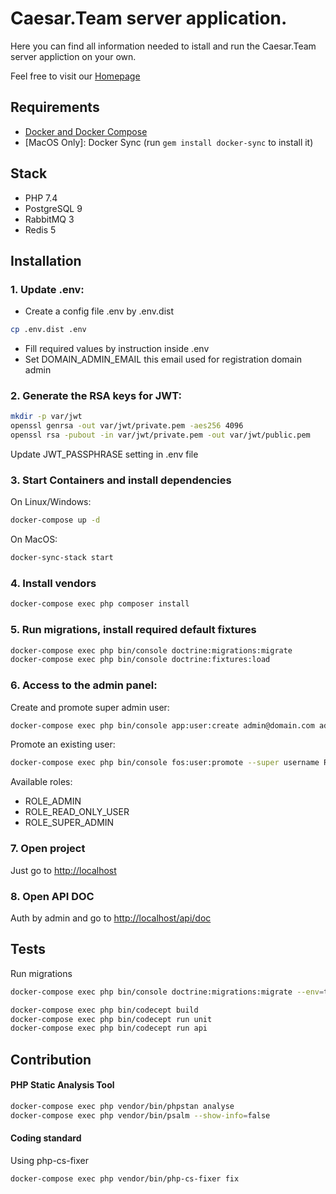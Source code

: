 # Caesar.Team server application.

Here you can find all information needed to istall and run the Caesar.Team server appliction on your own.

Feel free to visit our [Homepage](https://github.com/caesar-team/caesar.team)

## Requirements

- [Docker and Docker Compose](https://docs.docker.com/engine/installation)
- [MacOS Only]: Docker Sync (run `gem install docker-sync` to install it)

## Stack

- PHP 7.4
- PostgreSQL 9
- RabbitMQ 3
- Redis 5

## Installation

### 1. Update .env:

- Create a config file .env by .env.dist

```bash
cp .env.dist .env
```

- Fill required values by instruction inside .env
- Set DOMAIN_ADMIN_EMAIL this email used for registration domain admin

### 2. Generate the RSA keys for JWT:

```bash
mkdir -p var/jwt
openssl genrsa -out var/jwt/private.pem -aes256 4096
openssl rsa -pubout -in var/jwt/private.pem -out var/jwt/public.pem
```

Update JWT_PASSPHRASE setting in .env file

### 3. Start Containers and install dependencies

On Linux/Windows:

```bash
docker-compose up -d
```

On MacOS:

```bash
docker-sync-stack start
```

### 4. Install vendors

```bash
docker-compose exec php composer install
```

### 5. Run migrations, install required default fixtures

```bash
docker-compose exec php bin/console doctrine:migrations:migrate
docker-compose exec php bin/console doctrine:fixtures:load
```

### 6. Access to the admin panel:

Create and promote super admin user:

```bash
docker-compose exec php bin/console app:user:create admin@domain.com admin@domain.com password --super-admin
```

Promote an existing user:

```bash
docker-compose exec php bin/console fos:user:promote --super username ROLE_ADMIN
```

Available roles:

- ROLE_ADMIN
- ROLE_READ_ONLY_USER
- ROLE_SUPER_ADMIN

### 7. Open project

Just go to [http://localhost](http://localhost)

### 8. Open API DOC

Auth by admin and go to [http://localhost/api/doc](http://localhost/api/doc)

## Tests

Run migrations

```bash
docker-compose exec php bin/console doctrine:migrations:migrate --env=test
```

```bash
docker-compose exec php bin/codecept build
docker-compose exec php bin/codecept run unit
docker-compose exec php bin/codecept run api
```

## Contribution

#### PHP Static Analysis Tool

```bash
docker-compose exec php vendor/bin/phpstan analyse
docker-compose exec php vendor/bin/psalm --show-info=false
```

#### Coding standard

Using php-cs-fixer

```bash
docker-compose exec php vendor/bin/php-cs-fixer fix
```
